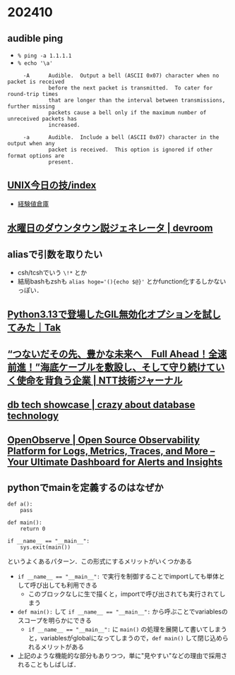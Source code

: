 # 202410

## audible ping
- `% ping -a 1.1.1.1`
- `% echo '\a'`
```
     -A      Audible.  Output a bell (ASCII 0x07) character when no packet is received
             before the next packet is transmitted.  To cater for round-trip times
             that are longer than the interval between transmissions, further missing
             packets cause a bell only if the maximum number of unreceived packets has
             increased.

     -a      Audible.  Include a bell (ASCII 0x07) character in the output when any
             packet is received.  This option is ignored if other format options are
             present.
```

## [UNIX今日の技/index](https://lab.kuas.ac.jp/~ippei94da/unixtodaystips/index.html)
- [経験値倉庫](https://lab.kuas.ac.jp/~ippei94da/index.html)

## [水曜日のダウンタウン説ジェネレータ | devroom](https://devroom.azurewebsites.net/Generator/Wednesday)

## aliasで引数を取りたい
- csh/tcshでいう `\!*` とか
- 結局bashもzshも `alias hoge='(){echo $@}'` とかfunction化するしかないっぽい．

## [Python3.13で登場したGIL無効化オプションを試してみた｜Tak](https://note.com/wa1st_tak/n/n4197b37bd9c4)

## [“つないだその先、豊かな未来へ　Full Ahead！全速前進！”海底ケーブルを敷設し、そして守り続けていく使命を背負う企業 | NTT技術ジャーナル](https://journal.ntt.co.jp/article/29843)

## [db tech showcase | crazy about database technology](https://www.db-tech-showcase.com/)

## [OpenObserve | Open Source Observability Platform for Logs, Metrics, Traces, and More – Your Ultimate Dashboard for Alerts and Insights](https://openobserve.ai/)

## pythonでmainを定義するのはなぜか
```
def a():
    pass

def main():
    return 0

if __name__ == "__main__":
    sys.exit(main())
```
というよくあるパターン．この形式にするメリットがいくつかある
- `if __name__ == "__main__":` で実行を制御することでimportしても単体として呼び出しても利用できる
  - このブロックなしに生で描くと，importで呼び出されても実行されてしまう
- `def main():` して `if __name__ == "__main__":` から呼ぶことでvariablesのスコープを明らかにできる
  - `if __name__ == "__main__":` に `main()` の処理を展開して書いてしまうと，variablesがglobalになってしまうので，`def main()` して閉じ込められるメリットがある
- 上記のような機能的な部分もありつつ，単に"見やすい"などの理由で採用されることもしばしば．

##
